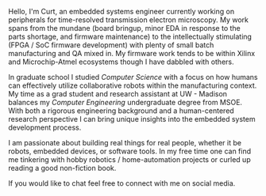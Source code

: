 Hello, I'm Curt, an embedded systems engineer currently working on peripherals for time-resolved transmission electron microscopy. My work spans from the mundane (board bringup, minor EDA in response to the parts shortage, and firmware maintenance) to the intellectually stimulating (FPGA / SoC firmware development) with plenty of small batch manufacturing and QA mixed in. My firmware work tends to be within Xilinx and Microchip-Atmel ecosystems though I have dabbled with others.

In graduate school I studied *Computer Science* with a focus on how humans can effectively utilize collaborative robots within the manufacturing context. My time as a grad student and research assistant at UW - Madison balances my *Computer Engineering* undergraduate degree from MSOE. With both a rigorous engineering background and a human-centered research perspective I can bring unique insights into the embedded system development process.

I am passionate about building real things for real people, whether it be robots, embedded devices, or software tools. In my free time one can find me tinkering with hobby robotics / home-automation projects or curled up reading a good non-fiction book. 

If you would like to chat feel free to connect with me on social media.
